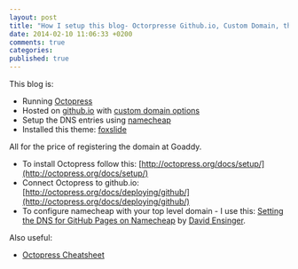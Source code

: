 ```yaml
---
layout: post
title: "How I setup this blog- Octorpresse Github.io, Custom Domain, theme"
date: 2014-02-10 11:06:33 +0200
comments: true
categories: 
published: true
---
```


This blog is:

- Running [Octopress](http://octopress.org) 
- Hosted on [github.io](http://github.io) with [custom domain options](https://help.github.com/articles/setting-up-a-custom-domain-with-pages)
- Setup the DNS entries using [namecheap](http://namecheap.com)
- Installed this theme: [foxslide](https://github.com/sevenadrian/foxslide)

All for the price of registering the domain at Goaddy.
<!-- more -->
- To install Octopress follow this: [http://octopress.org/docs/setup/](http://octopress.org/docs/setup/)
- Connect Octopress to github.io: [http://octopress.org/docs/deploying/github/](http://octopress.org/docs/deploying/github/)
- To configure namecheap with your top level domain - I use this: [Setting the DNS for GitHub Pages on Namecheap](http://davidensinger.com/2013/03/setting-the-dns-for-github-pages-on-namecheap/) by [David Ensinger](http://davidensinger.com/). 

Also useful:

* [Octopress Cheatsheet](http://blog.revolunet.com/blog/2013/04/15/octopress-cheatsheet/)